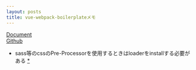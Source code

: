 ```yaml
---
layout: posts
title: vue-webpack-boilerplateメモ
---
```

[Document](http://vuejs-templates.github.io/webpack/)  
[Github](https://github.com/vuejs-templates/webpack)  

* sass等のcssのPre-Processorを使用するときはloaderをinstallする必要がある [\*](http://vuejs-templates.github.io/webpack/pre-processors.html)
